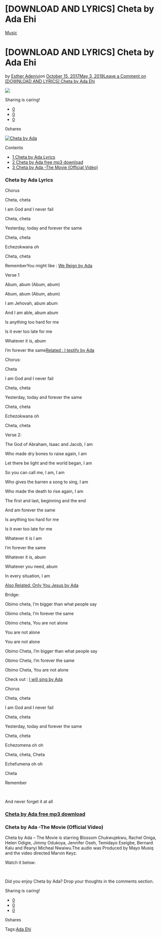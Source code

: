 # [DOWNLOAD AND LYRICS] Cheta by Ada Ehi

[Music](https://estheradeniyi.com/category/music/)
# [DOWNLOAD AND LYRICS] Cheta by Ada Ehi

by [Esther Adeniyi](https://estheradeniyi.com/author/esther-adeniyi/)on [October 15, 2017May 3, 2019](https://estheradeniyi.com/cheta-by-ada-lyrics-mp3-download/)[Leave a Comment on [DOWNLOAD AND LYRICS] Cheta by Ada Ehi](https://estheradeniyi.com/cheta-by-ada-lyrics-mp3-download/#respond)

![](images\Ada-Future-Now.jpg)

Sharing is caring!

- [0](https://www.facebook.com/sharer/sharer.php?u=https%3A%2F%2Festheradeniyi.com%2Fcheta-by-ada-lyrics-mp3-download%2F&amp;t=%5BDOWNLOAD%20AND%20LYRICS%5D%20Cheta%20by%20Ada%20Ehi)
- [0](https://twitter.com/intent/tweet?text=%5BDOWNLOAD%20AND%20LYRICS%5D%20Cheta%20by%20Ada%20Ehi&amp;url=https%3A%2F%2Festheradeniyi.com%2Fcheta-by-ada-lyrics-mp3-download%2F)
- [0](#)

0shares

[![Cheta by Ada](images\Ada-Future-Now-1024x1024.jpg)](images\Ada-Future-Now-1024x1024.jpg)

Contents

- [1 Cheta by Ada Lyrics](#Cheta_by_Ada_Lyrics)
- [2 Cheta by Ada free mp3 download](#Cheta_by_Ada_free_mp3_download)
- [3 Cheta by Ada -The Movie (Official Video)](#Cheta_by_Ada_-The_Movie_Official_Video)

### Cheta by Ada Lyrics

Chorus

Cheta, cheta

I am God and I never fail

Cheta, cheta

Yesterday, today and forever the same

Cheta, cheta

Echezokwana oh

Cheta, cheta

RememberYou might like : [We&#xA0;Reign by Ada](https://www.estheradeniyi.com/we-reign-by-ada-lyrics-mp3-download)

Verse 1

Abum, abum (Abum, abum)

Abum, abum (Abum, abum)

I am Jehovah, abum abum

And I am able, abum abum

Is anything too hard for me

Is it ever too late for me

Whatever it is, abum

I&#x2019;m forever the same[Related : I testify by Ada](https://www.estheradeniyi.com/i-testify-by-ada-lyrics-mp3-download)

Chorus:

Cheta

I am God and I never fail

Cheta, cheta

Yesterday, today and forever the same

Cheta, cheta

Echezokwana oh

Cheta, cheta

Verse 2:

The God of Abraham, Isaac and Jacob, I am

Who made dry bones to raise again, I am

Let there be light and the world began, I am

So you can call me, I am, I am

Who gives the barren a song to sing, I am

Who made the death to rise again, I am

The first and last, beginning and the end

And am forever the same

Is anything too hard for me

Is it ever too late for me

Whatever it is I am

I&#x2019;m forever the same

Whatever it is, abum

Whatever you need, abum

In every situation, I am

[Also Related: Only You Jesus by Ada](https://www.estheradeniyi.com/only-you-jesus-by-ada-lyrics-mp3)

Bridge:

Obimo cheta, I&#x2019;m bigger than what people say

Obimo cheta, I&#x2019;m forever the same

Obimo cheta, You are not alone

You are not alone

You are not alone

Obimo Cheta, I&#x2019;m bigger than what people say

Obimo Cheta, I&#x2019;m forever the same

Obimo Cheta, You are not alone

Check out : [I will sing by Ada](https://www.estheradeniyi.com/i-will-sing-by-ada-lyrics-mp3-download)

Chorus

Cheta, cheta

I am God and I never fail

Cheta, cheta

Yesterday, today and forever the same

Cheta, cheta

Echezomena oh oh

Cheta, cheta, Cheta

Echefumena oh oh

Cheta

Remember

&#xA0;

And never forget it at all

### [Cheta by Ada free mp3 download](https://www.sugarsync.com/pf/D1594207_06825589_041785?directDownload=true)

### Cheta by Ada -The Movie (Official Video)

Cheta by Ada &#x2013; The Movie is starring Blossom Chukwujekwu, Rachel Oniga, Helen Odigie, Jimmy Odukoya, Jennifer Oseh, Temidayo Eseigbe, Bernard Kalu and Ifeanyi Micheal Nwaiwu.The audio was Produced by Mayo Musiq and the video directed Marvin Keyz.

Watch it below:

&#xA0;

Did you enjoy Cheta by Ada? Drop your thoughts in the comments section.

Sharing is caring!

- [0](https://www.facebook.com/sharer/sharer.php?u=https%3A%2F%2Festheradeniyi.com%2Fcheta-by-ada-lyrics-mp3-download%2F&amp;t=%5BDOWNLOAD%20AND%20LYRICS%5D%20Cheta%20by%20Ada%20Ehi)
- [0](https://twitter.com/intent/tweet?text=%5BDOWNLOAD%20AND%20LYRICS%5D%20Cheta%20by%20Ada%20Ehi&amp;url=https%3A%2F%2Festheradeniyi.com%2Fcheta-by-ada-lyrics-mp3-download%2F)
- [0](#)

0shares

Tags:[Ada Ehi](https://estheradeniyi.com/tag/ada-ehi/)